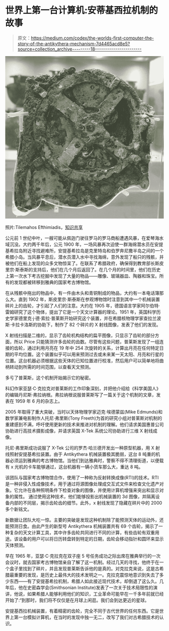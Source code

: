 # 世界上第一台计算机:安蒂基西拉机制的故事

> 原文：<https://medium.com/codex/the-worlds-first-computer-the-story-of-the-antikythera-mechanism-7d4465acd8e5?source=collection_archive---------18----------------------->

![](img/9a5704511a7d1c96d3535ac228b2dee0.png)

照片:Tilemahos Efthimiadis，[知识共享](https://en.wikipedia.org/wiki/en:Creative_Commons)

公元前 1 世纪中叶，一艘可能从佩迦门驶往罗马的罗马商船遭遇风暴，在爱琴海水域沉没。大约两千年后，公元 1900 年，一场风暴再次迫使一群海绵潜水员在安提基希拉岛附近寻找避难所，安提基希拉岛是克里特岛和伯罗奔尼撒半岛之间的一个希腊小岛。当风暴平息后，潜水员潜入水中寻找海绵，意外发现了船只的残骸，并被他们在船上发现的众多文物惊呆了。在联系了希腊政府，确保得到教育部长斯皮里宗·斯泰斯的支持后，他们在几个月后返回了。在几个月的时间里，他们在历史上第一次水下考古挖掘中发现了大量的物品——雕像、玻璃器皿、陶器和珠宝。所有的发现都被转移到雅典的国家考古博物馆。

在从残骸中拖出的物品中，有一件由木头和青铜制成的物品，大约有一本电话簿那么大。直到 1902 年，斯皮里宗·斯泰斯在参观博物馆时注意到其中一个机械装置碎片上的齿轮，才引起了人们的注意。大约在 1905 年，德国语言学家阿尔伯特·雷姆研究了这个物体，提出了它是一个天文计算器的理论。1951 年，英国科学历史学家德里克·j·德·索拉·普莱斯开始研究这个装置，并在希腊核物理学家查拉兰波斯·卡拉卡洛斯的协助下，制作了 82 个碎片的 X 射线图像，发表了他们的发现。

X 射线扫描是二维的，显示了齿轮机构结构的扁平图像，只显示了齿轮的部分方面，所以 Price 只能猜测许多齿轮的齿数。尽管有这些问题，普莱斯发现了一组连接的齿轮，通过利用月亮在 19 年中 254 次旋转的关系，计算出月亮在任何特定日期的平均位置。这个装置似乎可以用来预测过去或未来某一天太阳、月亮和行星的位置。这台机器必须根据这些天体的已知位置进行校准，然后用户可以简单地将曲柄转动到所需的时间范围，以查看天文预测。

多亏了普莱斯，这个机制开始揭示它的秘密。

科幻作家亚瑟·C·克拉克对普莱斯的工作印象深刻，并把他介绍给《科学美国人》的编辑丹尼斯·弗拉纳根。弗拉纳根说服普莱斯写了一篇关于这个机制的文章，发表在 1959 年 6 月的杂志上。

2005 年取得了重大突破，当时以天体物理学家迈克·埃德蒙兹(Mike Edmunds)和数学家兼电影制作人托尼·弗里斯(Tony Freeth)为首的研究小组对普莱斯对机制的重建感到不满，呼吁使用更新的技术来推进对机制的理解。他们请求美国惠普公司协助进行高技术摄影成像，并请求英国 X-Tek 系统公司协助进行三维 X 射线成像。

托尼·弗里斯成功说服了 X-Tek 公司的罗杰·哈兰德开发出一种原型机器，用 X 射线照射安提基希拉装置。由于 Antikythera 机械装置极其脆弱，这台 8 吨重的机器必须运到雅典的考古博物馆。当他们到达雅典时，警察不得不清理街道，以便载有 x 光机的卡车能够通过，这台机器有一辆小货车那么大，重达 8 吨。

该团队与国家考古博物馆合作，使用了一种称为反射转换成像(RTI)的技术。RTI 是一种非侵入性成像技术，用于通过将源图像处理成交互式文件来检查文化遗产对象。它允许在各种照明条件下检查对象的图像，并使用计算机增强来突出和显示对象的属性。
通过使用这种技术，他们能够投影出机械装置的 3d 图像，并隔离设备内部的不同层，揭示齿轮齿的细节。此外，x 射线发现了隐藏在碎片中的 2000 多个新铭文。

新数据让团队大吃一惊。主要的突破是发现这种机制除了能预测天体的运动外，还能预测日食。由此产生的新型号 Antikythera 机械装置共有 69 个齿轮，揭示了一种复杂的天文计算工具，其中许多齿轮共同进行不同的计算，有些齿轮有双重用途。该设备的用户可以将日历转盘转到特定的日期，齿轮会移动指针和圆环来显示天体预测。

早在 1965 年，亚瑟·C·克拉克在双子座 5 号任务成功之际出席在雅典举行的一次会议时，就去国家考古博物馆亲自了解了这一机制。经过几天的寻找，他终于在一个盒子里找到了碎片，并且发现普莱斯告诉他的是真的。对克拉克来说，这是古希腊最重要的发现，是历史上最伟大的技术发明之一。克拉克震惊地意识到失去了多少东西——有了安提基希拉机制，希腊人如此接近现代技术，却倒退了这么久。几年后，他在史密森学会(Smithsonian Institute)发表了一次关于技术局限性的演讲，他说，如果希腊人能够利用他们的知识，工业革命可能早在一千多年前就已经开始了:“到那时，我们将不仅仅是在月球上闲逛。我们会到达更近的星球。

安提基西拉机械装置，有着精密的齿轮，完全不同于古代世界的任何东西。它是世界上第一台模拟计算机，在当时的发现中独一无二，改写了我们对古希腊技术的认识。